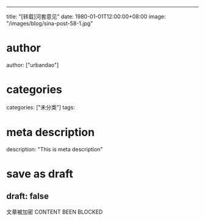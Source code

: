 
---
title: "[转载]河套意见"
date: 1980-01-01T12:00:00+08:00
image: "/images/blog/sina-post-58-1.jpg"
# author
author: ["urbandao"]
# categories
categories: ["未分类"]
tags: 
# meta description
description: "This is meta description"
# save as draft
draft: false
---

文章被加密 CONTENT BEEN BLOCKED
